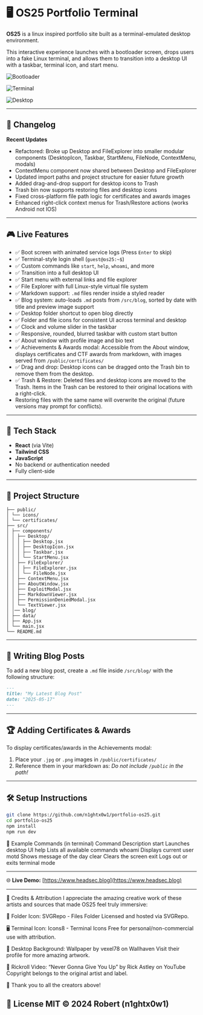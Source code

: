 # 🖥 OS25 Portfolio Terminal

**OS25** is a linux inspired portfolio site built as a terminal-emulated desktop environment.

This interactive experience launches with a bootloader screen, drops users into a fake Linux terminal, and allows them to transition into a desktop UI with a taskbar, terminal icon, and start menu.

![Bootloader](/public/images/bootloader-image.png)

![Terminal](/public/images/terminal-image.png)

![Desktop](/public/images/desktop-image.png)

---

## 📝 Changelog

**Recent Updates**
- Refactored: Broke up Desktop and FileExplorer into smaller modular components (DesktopIcon, Taskbar, StartMenu, FileNode, ContextMenu, modals)
- ContextMenu component now shared between Desktop and FileExplorer
- Updated import paths and project structure for easier future growth
- Added drag-and-drop support for desktop icons to Trash
- Trash bin now supports restoring files and desktop icons
- Fixed cross-platform file path logic for certificates and awards images
- Enhanced right-click context menus for Trash/Restore actions (works Android not IOS)

---

## 🎮 Live Features

- ✅ Boot screen with animated service logs (Press `Enter` to skip)
- ✅ Terminal-style login shell (`guest@os25:~$`)
- ✅ Custom commands like `start`, `help`, `whoami`, and more
- ✅ Transition into a full desktop UI
- ✅ Start menu with external links and file explorer
- ✅ File Explorer with full Linux-style virtual file system
- ✅ Markdown support: `.md` files render inside a styled reader
- ✅ Blog system: auto-loads `.md` posts from `/src/blog`, sorted by date with title and preview image support
- ✅ Desktop folder shortcut to open blog directly
- ✅ Folder and file icons for consistent UI across terminal and desktop
- ✅ Clock and volume slider in the taskbar
- ✅ Responsive, rounded, blurred taskbar with custom start button
- ✅ About window with profile image and bio text
- ✅ Achievements & Awards modal: Accessible from the About window, displays certificates and CTF awards from markdown, with images served from `/public/certificates/`
- ✅ Drag and drop: Desktop icons can be dragged onto the Trash bin to remove them from the desktop.
- ✅ Trash & Restore: Deleted files and desktop icons are moved to the Trash. Items in the Trash can be restored to their original locations with a right-click.
- Restoring files with the same name will overwrite the original (future versions may prompt for conflicts).

---

## 🚀 Tech Stack

- **React** (via Vite)
- **Tailwind CSS**
- **JavaScript**
- No backend or authentication needed
- Fully client-side

---

## 📁 Project Structure
```
├── public/
│ └── icons/
│ └── certificates/
├── src/
│ ├── components/
│ │ ├── Desktop/
│ │ │ ├── Desktop.jsx
│ │ │ ├── DesktopIcon.jsx
│ │ │ ├── Taskbar.jsx
│ │ │ └── StartMenu.jsx
│ │ ├── FileExplorer/
│ │ │ ├── FileExplorer.jsx
│ │ │ └── FileNode.jsx
│ │ ├── ContextMenu.jsx
│ │ ├── AboutWindow.jsx
│ │ ├── ExploitModal.jsx
│ │ ├── MarkdownViewer.jsx
│ │ ├── PermissionDeniedModal.jsx
│ │ └── TextViewer.jsx
│ │── blog/
│ ├── data/
│ ├── App.jsx
│ └── main.jsx
└── README.md
```

---

## 📝 Writing Blog Posts

To add a new blog post, create a `.md` file inside `/src/blog/` with the following structure:

```md
---
title: "My Latest Blog Post"
date: "2025-05-17"
---
```
---

## 🏆 Adding Certificates & Awards

To display certificates/awards in the Achievements modal:

1. Place your `.jpg` or `.png` images in `/public/certificates/`
2. Reference them in your markdown as:
*Do not include `/public` in the path!*

---

## 🛠 Setup Instructions

```bash
git clone https://github.com/n1ghtx0w1/portfolio-os25.git
cd portfolio-os25
npm install
npm run dev
```

🧪 Example Commands (in terminal)
Command	Description
start	Launches desktop UI
help	Lists all available commands
whoami	Displays current user
motd	Shows message of the day
clear	Clears the screen
exit	Logs out or exits terminal mode

---

🌐 **Live Demo:** [https://www.headsec.blog](https://www.headsec.blog)

---

📜 Credits & Attribution
I appreciate the amazing creative work of these artists and sources that made OS25 feel truly immersive:

📁 Folder Icon: SVGRepo - Files Folder
Licensed and hosted via SVGRepo.

🖥 Terminal Icon: Icons8 - Terminal Icons
Free for personal/non-commercial use with attribution.

🌌 Desktop Background: Wallpaper by vexel78 on Wallhaven
Visit their profile for more amazing artwork.

🎵 Rickroll Video: “Never Gonna Give You Up” by Rick Astley on YouTube
Copyright belongs to the original artist and label.

🙏 Thank you to all the creators above!

📜 License
MIT © 2024 Robert (n1ghtx0w1)
---

